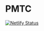 # PMTC

[![Netlify Status](https://api.netlify.com/api/v1/badges/ca90f046-6d4f-4345-8acb-8134cacd4682/deploy-status)](https://app.netlify.com/sites/pmtc/deploys)
